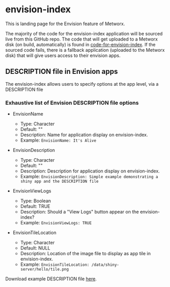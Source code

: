# envision-index
This is landing page for the Envision feature of Metworx.

The majority of the code for the envision-index application will be sourced live from this GitHub repo. The code that will get uploaded to a Metworx disk (on build, automatically) is found in [code-for-envision-index](https://github.com/metrumresearchgroup/envision-index/tree/master/code-for-envision).
If the sourced code fails, there is a fallback application (uploaded to the Metworx disk) that will give users access to their envision apps.

## DESCRIPTION file in Envision apps

The envision-index allows users to specify options at the app level, via a DESCRIPTION file

### Exhaustive list of Envision DESCRIPTION file options

* EnvisionName
  * Type: Character
  * Default: ""
  * Description: Name for application display on envision-index.
  * Example: `EnvisionName: It's Alive`

* EnvisionDescription
  * Type: Character
  * Default: ""
  * Description: Description for application display on envision-index.
  * Example: `EnvisionDescription: Simple example demonstrating a shiny app and the DESCRIPTION file`

* EnvisionViewLogs
  * Type: Boolean
  * Default: TRUE
  * Description: Should a "View Logs" button appear on the envision-index?
  * Example: `EnvisionViewLogs: TRUE`

* EnvisionTileLocation
  * Type: Character
  * Default: NULL
  * Description: Location of the image file to display as app tile in envision-index.
  * Example: `EnvisionTileLocation: /data/shiny-server/hello/tile.png`
  
Download example DESCRIPTION file [here](https://github.com/metrumresearchgroup/envision-index/raw/master/code-for-envision/hello/DESCRIPTION).
  